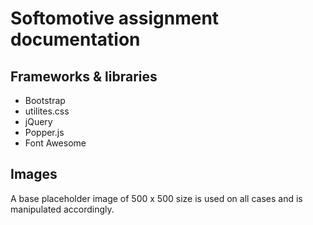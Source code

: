 # Softomotive assignment documentation

## Frameworks & libraries

- Bootstrap
- utilites.css
- jQuery
- Popper.js
- Font Awesome

## Images

A base placeholder image of 500 x 500 size is used on all cases and is manipulated accordingly.